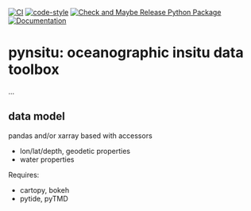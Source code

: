 [![CI](https://github.com/apatlpo/pynsitu/actions/workflows/ci.yaml/badge.svg)](https://github.com/apatlpo/pynsitu/actions/workflows/ci.yaml)
[![code-style](https://github.com/apatlpo/pynsitu/actions/workflows/linting.yaml/badge.svg)](https://github.com/apatlpo/pynsitu/actions/workflows/linting.yaml)
[![Check and Maybe Release Python Package](https://github.com/apatlpo/pynsitu/actions/workflows/release.yaml/badge.svg)](https://github.com/apatlpo/pynsitu/actions/workflows/release.yaml)
[![Documentation](https://readthedocs.org/projects/pynsitu/badge/?version=latest)](https://pynsitu.readthedocs.io/en/latest/?badge=latest)

# pynsitu: oceanographic insitu data toolbox

...

## data model

pandas and/or xarray based with accessors

- lon/lat/depth, geodetic properties
- water properties

Requires:

- cartopy, bokeh
- pytide, pyTMD
